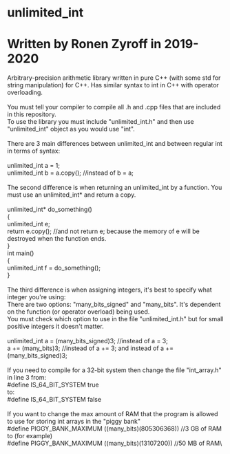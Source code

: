 # unlimited_int
# Written by Ronen Zyroff in 2019-2020
Arbitrary-precision arithmetic library written in pure C++ (with some std for string manipulation) for C++. Has similar syntax to int in C++ with operator overloading.\
\
You must tell your compiler to compile all .h and .cpp files that are included in this repository.\
To use the library you must include "unlimited_int.h" and then use "unlimited_int" object as you would use "int".\
\
There are 3 main differences between unlimited_int and between regular int in terms of syntax:\
\
unlimited_int a = 1;\
unlimited_int b = a.copy(); //instead of b = a;\
\
The second difference is when returning an unlimited_int by a function. You must use an unlimited_int* and return a copy.\
\
unlimited_int* do_something()\
{\
  unlimited_int e;\
  return e.copy(); //and not return e; because the memory of e will be destroyed when the function ends.\
}\
int main()\
{\
  unlimited_int f = do_something();\
}\
\
The third difference is when assigning integers, it's best to specify what integer you're using:\
There are two options: "many_bits_signed" and "many_bits". It's dependent on the function (or operator overload) being used.\
You must check which option to use in the file "unlimited_int.h" but for small positive integers it doesn't matter.\
\
unlimited_int a = (many_bits_signed)3; //instead of a = 3;\
a += (many_bits)3; //instead of a += 3; and instead of a += (many_bits_signed)3;\
\
If you need to compile for a 32-bit system then change the file "int_array.h" in line 3 from:\
#define IS_64_BIT_SYSTEM true\
to:\
#define IS_64_BIT_SYSTEM false\
\
If you want to change the max amount of RAM that the program is allowed to use for storing int arrays in the "piggy bank"\
#define PIGGY_BANK_MAXIMUM ((many_bits)(805306368)) //3 GB of RAM\
to (for example)\
#define PIGGY_BANK_MAXIMUM ((many_bits)(13107200)) //50 MB of RAM\
